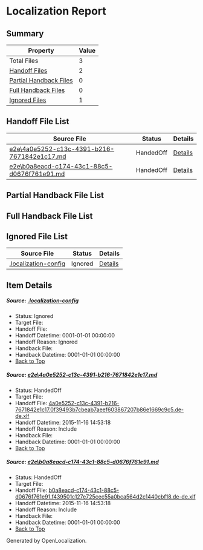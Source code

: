 # <a name='report-top'></a> Localization Report

## Summary
 Property | Value 
 -------- | ----- 
 Total Files | 3
[ Handoff Files ](#handoff-list)| 2
[ Partial Handback Files ](#partial-handback-list)| 0
[ Full Handback Files ](#full-handback-list)| 0
[ Ignored Files ](#ignored-list)| 1

## <a name='handoff-list'></a> Handoff File List
 Source File | Status | Details 
 ----------- | ------ | ------- 
 [e2e\4a0e5252-c13c-4391-b216-7671842e1c17.md](https://github.com/OpenLocalizationTest/oltest/blob/03c91a25fceab29c95702f4dc0d85a4906e288aa/e2e/4a0e5252-c13c-4391-b216-7671842e1c17.md) | HandedOff | [Details](#e4c5ea25f772c7a650e7fcc4a00f239bcbebb4eb1)
 [e2e\b0a8eacd-c174-43c1-88c5-d0676f761e91.md](https://github.com/OpenLocalizationTest/oltest/blob/03c91a25fceab29c95702f4dc0d85a4906e288aa/e2e/b0a8eacd-c174-43c1-88c5-d0676f761e91.md) | HandedOff | [Details](#e44c2ef9bd93241c1d491d17b39b80a50a0330972)

## <a name='partial-handback-list'></a> Partial Handback File List

## <a name='handback-list'></a> Full Handback File List

## <a name='ignored-list'></a> Ignored File List
 Source File | Status | Details 
 ----------- | ------ | ------- 
 [.localization-config](https://github.com/OpenLocalizationTest/oltest/blob/03c91a25fceab29c95702f4dc0d85a4906e288aa/.localization-config) | Ignored | [Details](#048a0e657b81f2e30d1cbef1ba533f0de3ca11c40)

## Item Details
##### <a name='048a0e657b81f2e30d1cbef1ba533f0de3ca11c40'></a> Source: [.localization-config](https://github.com/OpenLocalizationTest/oltest/blob/03c91a25fceab29c95702f4dc0d85a4906e288aa/.localization-config)
* Status: Ignored
* Target File: 
* Handoff File: 
* Handoff Datetime: 0001-01-01 00:00:00
* Handoff Reason: Ignored
* Handback File: 
* Handback Datetime: 0001-01-01 00:00:00
* [Back to Top](#report-top)

##### <a name='e4c5ea25f772c7a650e7fcc4a00f239bcbebb4eb1'></a> Source: [e2e\4a0e5252-c13c-4391-b216-7671842e1c17.md](https://github.com/OpenLocalizationTest/oltest/blob/03c91a25fceab29c95702f4dc0d85a4906e288aa/e2e/4a0e5252-c13c-4391-b216-7671842e1c17.md)
* Status: HandedOff
* Target File: 
* Handoff File: [4a0e5252-c13c-4391-b216-7671842e1c17.0f39493b7cbeab7aeef603867207b86e1669c9c5.de-de.xlf](https://github.com/OpenLocalizationTestOrg/olhandoff/blob/128f485c9d5bb54f56240605ef8da6cc3453188a/ol-handoff/OpenLocalizationTestOrg/oltest.de-de/yanz/4a0e5252-c13c-4391-b216-7671842e1c17.0f39493b7cbeab7aeef603867207b86e1669c9c5.de-de.xlf)
* Handoff Datetime: 2015-11-16 14:53:18
* Handoff Reason: Include
* Handback File: 
* Handback Datetime: 0001-01-01 00:00:00
* [Back to Top](#report-top)

##### <a name='e44c2ef9bd93241c1d491d17b39b80a50a0330972'></a> Source: [e2e\b0a8eacd-c174-43c1-88c5-d0676f761e91.md](https://github.com/OpenLocalizationTest/oltest/blob/03c91a25fceab29c95702f4dc0d85a4906e288aa/e2e/b0a8eacd-c174-43c1-88c5-d0676f761e91.md)
* Status: HandedOff
* Target File: 
* Handoff File: [b0a8eacd-c174-43c1-88c5-d0676f761e91.f439501c127e725cec55a0bca564d2c1440cbf18.de-de.xlf](https://github.com/OpenLocalizationTestOrg/olhandoff/blob/128f485c9d5bb54f56240605ef8da6cc3453188a/ol-handoff/OpenLocalizationTestOrg/oltest.de-de/yanz/b0a8eacd-c174-43c1-88c5-d0676f761e91.f439501c127e725cec55a0bca564d2c1440cbf18.de-de.xlf)
* Handoff Datetime: 2015-11-16 14:53:18
* Handoff Reason: Include
* Handback File: 
* Handback Datetime: 0001-01-01 00:00:00
* [Back to Top](#report-top)


Generated by OpenLocalization.
